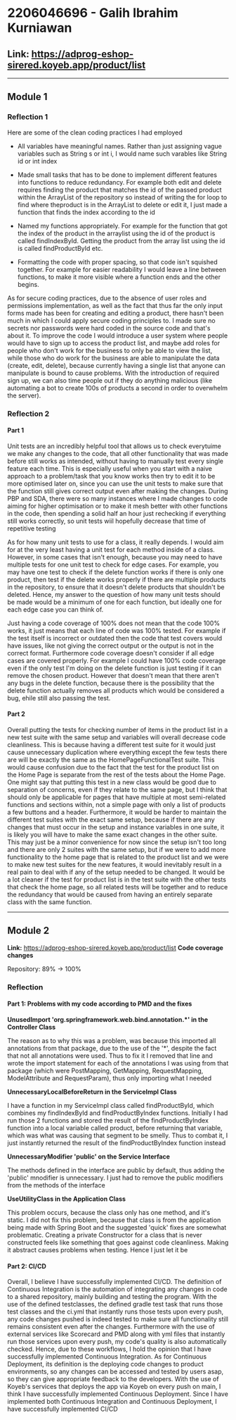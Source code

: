# 2206046696 - Galih Ibrahim Kurniawan
## Link: https://adprog-eshop-sirered.koyeb.app/product/list
__________________________________________
## Module 1
### Reflection 1
Here are some of the clean coding practices I had employed

* All variables have meaningful names. Rather than just assigning vague variables such as String s or int i, I would name such varables like String id or int index

* Made small tasks that has to be done to implement different features into functions to reduce redundancy. For example both edit and delete requires finding the product that matches the id of the passed product within the ArrayList of the repository so instead of writing the for loop to find where theproduct is in the ArrayList to delete or edit it, I just made a function that finds the index according to the id

* Named my functions appropriately. For example for the function that got the index of the product in the arraylist using the id of the product is called findIndexById. Getting the product from the array list using the id is called findProductById etc.

* Formatting the code with proper spacing, so that code isn't squished together. For example for easier readability I would leave a line between functions, to make it more visible where a function ends and the other begins.

As for secure coding practices, due to the absence of user roles and permissions implementation, as well as the fact that thus far the only input forms made has been for creating and editing a product, there hasn't been much in which I could apply secure coding principles to. I made sure no secrets nor passwords were hard coded in the source code and that's about it. To improve the code I would introduce a user system where people would have to sign up to access the product list, and maybe add roles for people who don't work for the business to only be able to view the list, while those who do work for the business are able to manipulate the data (create, edit, delete), because currently having a single list that anyone can manipulate is bound to cause problems. With the introduction of required sign up, we can also time people out if they do anything malicious (like automating a bot to create 100s of products a second in order to overwhelm the server).

### Reflection 2
#### Part 1
Unit tests are an incredibly helpful tool that allows us to check everytuime we make any changes to the code, that all other functionality that was made before still works as intended, without having to manually test every single feature each time. This is especially useful when you start with a naive approach to a problem/task that you know works then try to edit it to be more optimised later on, since you can use the unit tests to make sure that the function still gives correct output even after making the changes. During PBP and SDA, there were so many instances where I made changes to code aiming for higher optimisation or to make it mesh better with other functions in the code, then spending a solid half an hour just rechecking if everything still works correctly, so unit tests wiil hopefully decrease that time of repetitive testing

As for how many unit tests to use for a class, it really depends. I would aim for at the very least having a unit test for each method inside of a class. However, in some cases that isn't enough, because you may need to have multiple tests for one unit test to check for edge cases. For example, you may have one test to check if the delete function works if there is only one product, then test if the delete works properly if there are multiple products in the repository, to ensure that it doesn't delete products that shouldn't be deleted. Hence, my answer to the question of how many unit tests should be made would be a minimum of one for each function, but ideally one for each edge case you can think of.

Just having a code coverage of 100% does not mean that the code 100% works, it just means that each line of code was 100% tested. For example if the test itself is incorrect or outdated then the code that test covers would have issues, like not giving the correct output or the output is not in the correct format. Furthermore code coverage doesn't consider if all edge cases are covered properly. For example I could have 100% code coverage even if the only test I'm doing on the delete function is just testing if it can remove the chosen product. However that doesn't mean that there aren't any bugs in the delete function, because there is the possibility that the delete function actually removes all products which would be considered a bug, ehile still also passing the test.

#### Part 2
Overall putting the tests for checking number of items in the product list in a new test suite with the same setup and variables will overall decrease code cleanliness. This is because having a different test suite for it would just cause unnecessary duplication where everything except the few tests there are will be exactly the same as the HomePageFunctionalTest suite. This would cause confusion due to the fact that the test for the product list on the Home Page is separate from the rest of the tests about the Home Page. One might say that putting this test in a new class would be good due to separation of concerns, even if they relate to the same page, but I think that should only be applicable for pages that have multiple at most semi-related functions and sections within, not a simple page with only a list of products a few buttons and a header. Furthermore, it would be harder to maintain the different test suites with the exact same setup, because if there are any changes that must occur in the setup and instance variables in one suite, it is likely you will have to make the same exact changes in the other suite. This may just be a minor convenience for now since the setup isn't too long and there are only 2 suites with the same setup, but if we were to add more functionality to the home page that is related to the product list and we were to make new test suites for the new features, it would inevitably result in a real pain to deal with if any of the setup needed to be changed. It would be a lot cleaner if the test for product list is in the test suite with the other tests that check the home page, so all related tests will be together and to reduce the redundancy that would be caused from having an entirely separate class with the same function.

__________________________________________
## Module 2
**Link:** https://adprog-eshop-sirered.koyeb.app/product/list
**Code coverage changes**

Repository: 89% -> 100%
### Reflection
#### Part 1: Problems with my code according to PMD and the fixes
**UnusedImport 'org.springframework.web.bind.annotation.*' in the Controller Class**

The reason as to why this was a problem, was because this imported all annotations from that package, due to the use of the '*', despite the fact that not all annotations were used. Thus to fix it I removed that line and wrote the import statement for each of the annotations I was using from that package (which were PostMapping, GetMapping, RequestMapping, ModelAttribute and RequestParam), thus only importing what I needed

**UnnecessaryLocalBeforeReturn in the ServiceImpl Class**

I have a function in my ServiceImpl class called findProductById, which combines my findIndexById and findProductByIndex functions. Initially I had run those 2 functions and stored the result of the findProductByIndex function into a local variable called product, before returning that variable, which was what was causing that segment to be smelly. Thus to combat it, I just instantly returned the result of the findProductByIndex function instead

**UnnecessaryModifier 'public' on the Service Interface**

The methods defined in the interface are public by default, thus adding the 'public' mnodifier is unnecessary. I just had to remove the public modifiers from the methods of the interface

**UseUtilityClass in the Application Class**

This problem occurs, because the class only has one method, and it's static. I did not fix this problem, because that class is from the application being made with Spring Boot and the suggested 'quick' fixes are somewhat problematic. Creating a private Constructor for a class that is never constructed feels like something that goes against code cleanliness. Making it abstract causes problems when testing. Hence I just let it be

#### Part 2: CI/CD

Overall, I believe I have successfully implemented CI/CD. The definition of Continuous Integration is the automation of integrating any changes in code to a shared repository, mainly building and testing the program. With the use of the defined testclasses, the defined gradle test task that runs those test classes and the ci.yml that instantly runs those tests upon every push, any code changes pushed is indeed tested to make sure all functionality still remains consistent even after the changes. Furthermore with the use of external services like Scorecard and PMD along with yml files that instantly run those services upon every push, my code's quality is also automatically checked. Hence, due to these workflows, I hold the opinion that I have successfully implemented Continuous Integration. As for Continuous Deployment, its definition is the deploying code changes to product environments, so any changes can be accessed and tested by users asap, so they can give appropriate feedback to the developers. With the use of Koyeb's services that deploys the app via Koyeb on every push on main, I think I have successfully implemented Continuous Deployment. Since I have implemented both Continuous Integration and Continuous Deployment, I have successfully implemented CI/CD
